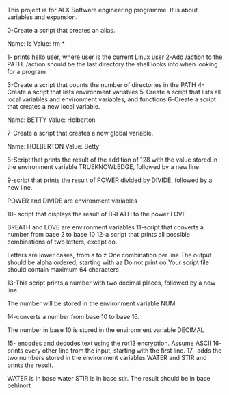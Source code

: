This project is for ALX Software engineering programme.
It is about variables and expansion.

0-Create a script that creates an alias.

Name: ls
Value: rm *

1- prints hello user, where user is the current Linux user
2-Add /action to the PATH. /action should be the last directory the shell looks into when looking for a program

3-Create a script that counts the number of directories in the PATH
4-Create a script that lists environment variables
5-Create a script that lists all local variables and environment variables, and functions
6-Create a script that creates a new local variable.

Name: BETTY
Value: Holberton

7-Create a script that creates a new global variable.

Name: HOLBERTON
Value: Betty

8-Script that prints the result of the addition of 128 with the value stored in the environment variable TRUEKNOWLEDGE, followed by a new line

9-script that prints the result of POWER divided by DIVIDE, followed by a new line.

POWER and DIVIDE are environment variables

10- script that displays the result of BREATH to the power LOVE

BREATH and LOVE are environment variables
11-script that converts a number from base 2 to base 10
12-a script that prints all possible combinations of two letters, except oo.

Letters are lower cases, from a to z
One combination per line
The output should be alpha ordered, starting with aa
Do not print oo
Your script file should contain maximum 64 characters

13-This script prints a number with two decimal places, followed by a new line.

The number will be stored in the environment variable NUM

14-converts a number from base 10 to base 16.

The number in base 10 is stored in the environment variable DECIMAL

15- encodes and decodes text using the rot13 encryption. Assume ASCII
16- prints every other line from the input, starting with the first line.
17- adds the two numbers stored in the environment variables WATER and STIR and prints the result.

WATER is in base water
STIR is in base stir.
The result should be in base behlnort